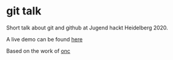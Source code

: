 # git talk

Short talk about git and github at Jugend hackt Heidelberg 2020.

A live demo can be found [here](https://steffenschroeder.github.io/git-talk/)

Based on the work of [onc](https://github.com/Jugendhackt/git-talk)
